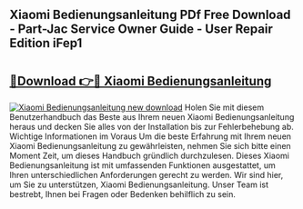 ## Xiaomi Bedienungsanleitung PDf Free Download - Part-Jac Service Owner Guide - User Repair Edition iFep1

# <h2><a href="http://df19ln5.blite.top/?on=Xiaomi+Bedienungsanleitung">🔗Download 👉🔴 Xiaomi Bedienungsanleitung</a></h2>

[![Xiaomi Bedienungsanleitung new download](https://i.imgur.com/lujVjoI.png)](http://df19ln5.blite.top/?on=Xiaomi+Bedienungsanleitung)
Holen Sie mit diesem Benutzerhandbuch das Beste aus Ihrem neuen Xiaomi Bedienungsanleitung heraus und decken Sie alles von der Installation bis zur Fehlerbehebung ab. Wichtige Informationen im Voraus Um die beste Erfahrung mit Ihrem neuen Xiaomi Bedienungsanleitung zu gewährleisten, nehmen Sie sich bitte einen Moment Zeit, um dieses Handbuch gründlich durchzulesen. Dieses Xiaomi Bedienungsanleitung ist mit umfassenden Funktionen ausgestattet, um Ihren unterschiedlichen Anforderungen gerecht zu werden. Wir sind hier, um Sie zu unterstützen, Xiaomi Bedienungsanleitung. Unser Team ist bestrebt, Ihnen bei Fragen oder Bedenken behilflich zu sein.
